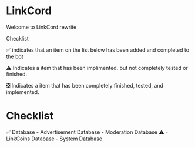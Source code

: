 # LinkCord
Welcome to LinkCord rewrite 



Checklist 

✅ indicates that an item on the list below has been added and completed to the bot 

⚠ Indicates a item that has been implimented, but not completely tested or finished. 

❎ Indicates a item that has been completely finished, tested, and implemented.


# Checklist 

✅ Database
    - Advertisement Database
    - Moderation Database ⚠
    - LinkCoins Database
    - System Database
